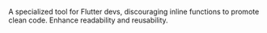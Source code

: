A specialized tool for Flutter devs, discouraging inline functions to promote clean code. Enhance
readability and reusability.